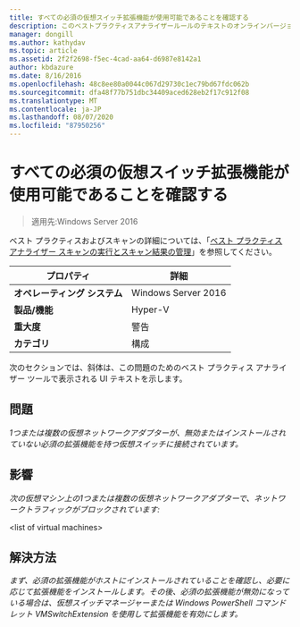 ```yaml
---
title: すべての必須の仮想スイッチ拡張機能が使用可能であることを確認する
description: このベストプラクティスアナライザールールのテキストのオンラインバージョン。
manager: dongill
ms.author: kathydav
ms.topic: article
ms.assetid: 2f2f2698-f5ec-4cad-aa64-d6987e8142a1
author: kbdazure
ms.date: 8/16/2016
ms.openlocfilehash: 48c8ee80a0044c067d29730c1ec79bd67fdc062b
ms.sourcegitcommit: dfa48f77b751dbc34409aced628eb2f17c912f08
ms.translationtype: MT
ms.contentlocale: ja-JP
ms.lasthandoff: 08/07/2020
ms.locfileid: "87950256"
---
```

# <a name="ensure-that-all-mandatory-virtual-switch-extensions-are-available"></a>すべての必須の仮想スイッチ拡張機能が使用可能であることを確認する

>適用先:Windows Server 2016

ベスト プラクティスおよびスキャンの詳細については、「[ベスト プラクティス アナライザー スキャンの実行とスキャン結果の管理](https://go.microsoft.com/fwlink/p/?LinkID=223177)」を参照してください。

|プロパティ|詳細|
|-|-|
|**オペレーティング システム**|Windows Server 2016|
|**製品/機能**|Hyper-V|
|**重大度**|警告|
|**カテゴリ**|構成|

次のセクションでは、斜体は、この問題のためのベスト プラクティス アナライザー ツールで表示される UI テキストを示します。

## <a name="issue"></a>問題
*1つまたは複数の仮想ネットワークアダプターが、無効またはインストールされていない必須の拡張機能を持つ仮想スイッチに接続されています。*

## <a name="impact"></a>影響
*次の仮想マシン上の1つまたは複数の仮想ネットワークアダプターで、ネットワークトラフィックがブロックされています:*

\<list of virtual machines>

## <a name="resolution"></a>解決方法
*まず、必須の拡張機能がホストにインストールされていることを確認し、必要に応じて拡張機能をインストールします。その後、必須の拡張機能が無効になっている場合は、仮想スイッチマネージャーまたは Windows PowerShell コマンドレット VMSwitchExtension を使用して拡張機能を有効にします。*



